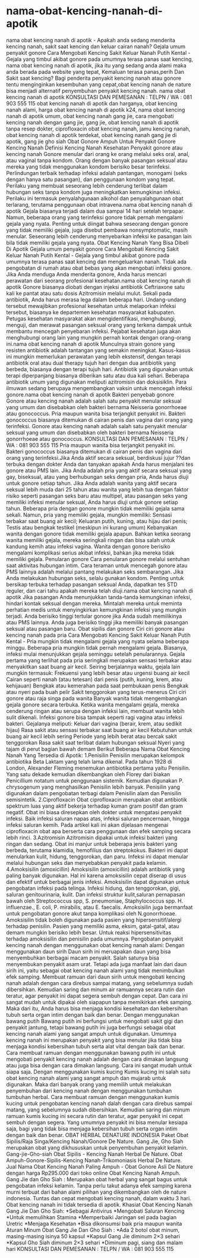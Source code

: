 # nama-obat-kencing-nanah-di-apotik
nama obat kencing nanah di apotik - Apakah anda sedang menderita kencing nanah, sakit saat kencing dan keluar cairan nanah? Gejala umum penyakit gonore Cara Mengobati Kencing Sakit Keluar Nanah Putih Kental - Gejala yang timbul akibat gonore pada umumnya terasa panas saat kencing, nama obat kencing nanah di apotik, jika itu yang sedang anda alami maka anda berada pada website yang tepat, Kemaluan terasa panas,perih Dan Sakit saat kencing? Bagi penderita penyakit kencing nanah atau gonore tentu menginginkan kesembuhan yang cepat,obat kencing nanah de nature bisa menjadi alternatif penyembuhan penyakit kencing nanah.     nama obat kencing nanah di apotik KONSULTASI DAN PEMESANAN : TELPN / WA : 081 903 555 115    obat kencing nanah di apotik dan harganya, obat kencing nanah alami, harga obat kencing nanah di apotik k24, nama obat kencing nanah di apotik umum, obat kencing nanah gang jie, cara mengobati kencing nanah dengan gang jie, gang jie, obat kencing nanah di apotik tanpa resep dokter, ciprofloxacin obat kencing nanah, jamu kencing nanah, obat kencing nanah di apotik terdekat, obat kencing nanah gang jie di apotik, gang jie gho siah    Obat Gonore Ampuh Untuk Penyakit Gonore Kencing Nanah Definisi Kencing Nanah Kesehatan  Penyakit gonore atau kencing nanah Gonore menular dari orang ke orang melalui seks oral, anal, atau vaginal tanpa kondom. Orang dengan banyak pasangan seksual atau mereka yang tidak menggunakan kondom berisiko besar terinfeksi. Perlindungan terbaik terhadap infeksi adalah pantangan, monogami (seks dengan hanya satu pasangan), dan penggunaan kondom yang tepat. Perilaku yang membuat seseorang lebih cenderung terlibat dalam hubungan seks tanpa kondom juga meningkatkan kemungkinan infeksi. Perilaku ini termasuk penyalahgunaan alkohol dan penyalahgunaan obat terlarang, terutama penggunaan obat intravena.nama obat kencing nanah di apotik  Gejala biasanya terjadi dalam dua sampai 14 hari setelah terpapar. Namun, beberapa orang yang terinfeksi gonore tidak pernah mengalami gejala yang nyata. Penting untuk diingat bahwa seseorang dengan gonore yang tidak memiliki gejala, juga disebut pembawa nonsymptomatic, masih menular. Seseorang lebih cenderung menyebarkan infeksi ke pasangan lain bila tidak memiliki gejala yang nyata. Obat Kencing Nanah Yang Bisa Dibeli Di Apotik  Gejala umum penyakit gonore Cara Mengobati Kencing Sakit Keluar Nanah Putih Kental - Gejala yang timbul akibat gonore pada umumnya terasa panas saat kencing dan mengeluarkan nanah. Tidak ada pengobatan di rumah atau obat bebas yang akan mengobati infeksi gonore. Jika Anda menduga Anda menderita gonore, Anda harus mencari perawatan dari seorang profesional kesehatan.nama obat kencing nanah di apotik  Gonore biasanya diobati dengan injeksi antibiotik Ceftriaxone satu kali ke pantat atau satu dosis Azitromisin melalui mulut. Sekali pada antibiotik, Anda harus merasa lega dalam beberapa hari.  Undang-undang tersebut mewajibkan profesional kesehatan untuk melaporkan infeksi tersebut, biasanya ke departemen kesehatan masyarakat kabupaten. Petugas kesehatan masyarakat akan mengidentifikasi, menghubungi, menguji, dan merawat pasangan seksual orang yang terkena dampak untuk membantu mencegah penyebaran infeksi. Pejabat kesehatan juga akan menghubungi orang lain yang mungkin pernah kontak dengan orang-orang ini.nama obat kencing nanah di apotik Munculnya strain gonore yang resisten antibiotik adalah tantangan yang semakin meningkat. Kasus-kasus ini mungkin memerlukan perawatan yang lebih ekstensif, dengan terapi antibiotik oral atau dual therapy tujuh hari dengan dua antibiotik yang berbeda, biasanya dengan terapi tujuh hari. Antibiotik yang digunakan untuk terapi diperpanjang biasanya diberikan satu atau dua kali sehari. Beberapa antibiotik umum yang digunakan meliputi azitromisin dan doksisiklin. Para ilmuwan sedang berupaya mengembangkan vaksin untuk mencegah infeksi gonore.nama obat kencing nanah di apotik  Bakteri penyebab gonore Gonore atau kencing nanah adalah salah satu penyakit menular seksual yang umum dan disebabkan oleh bakteri bernama Neisseria gonorrhoeae atau gonococcus. Pria maupun wanita bisa terjangkit penyakit ini. Bakteri gonococcus biasanya ditemukan di cairan penis dan vagina dari orang yang terinfeksi. Gonore atau kencing nanah adalah salah satu penyakit menular seksual yang umum dan disebabkan oleh bakteri bernama Neisseria gonorrhoeae atau gonococcus.   KONSULTASI DAN PEMESANAN : TELPN / WA : 081 903 555 115    Pria maupun wanita bisa terjangkit penyakit ini. Bakteri gonococcus biasanya ditemukan di cairan penis dan vagina dari orang yang terinfeksi.Jika Anda aktif secara seksual, berdiskusi jujur ??dan terbuka dengan dokter Anda dan tanyakan apakah Anda harus menjalani tes gonore atau PMS lain. Jika Anda adalah pria yang aktif secara seksual yang gay, biseksual, atau yang berhubungan seks dengan pria, Anda harus diuji untuk gonore setiap tahun. Jika Anda adalah wanita yang aktif secara seksual lebih muda dari 25 tahun atau wanita yang lebih tua dengan faktor risiko seperti pasangan seks baru atau multipel, atau pasangan seks yang memiliki infeksi menular seksual, Anda harus diuji untuk gonore setiap tahun.  Beberapa pria dengan gonore mungkin tidak memiliki gejala sama sekali. Namun, pria yang memiliki gejala, mungkin memiliki: Sensasi terbakar saat buang air kecil; Keluaran putih, kuning, atau hijau dari penis; Testis atau bengkak testikel (meskipun ini kurang umum) Kebanyakan wanita dengan gonore tidak memiliki gejala apapun. Bahkan ketika seorang wanita memiliki gejala, mereka seringkali ringan dan bisa salah untuk kandung kemih atau infeksi vagina. Wanita dengan gonore berisiko mengalami komplikasi serius akibat infeksi, bahkan jika mereka tidak memiliki gejala.  Penularan gonore Cara penularan gonore melalui sentuhan saat aktivitas hubungan intim. Cara teraman untuk mencegah gonore atau PMS lainnya adalah melalui pantang melakukan seks sembarangan. Jika Anda melakukan hubungan seks, selalu gunakan kondom. Penting untuk bersikap terbuka terhadap pasangan seksual Anda, dapatkan tes STD reguler, dan cari tahu apakah mereka telah diuji.nama obat kencing nanah di apotik  Jika pasangan Anda menunjukkan tanda-tanda kemungkinan infeksi, hindari kontak seksual dengan mereka. Mintalah mereka untuk meminta perhatian medis untuk menyingkirkan kemungkinan infeksi yang mungkin terjadi.  Anda berisiko tinggi tertular gonore jika Anda sudah memilikinya atau PMS lainnya. Anda juga berisiko tinggi jika memiliki banyak pasangan seksual atau pasangan baru. Obat sipilis dan gonore Ciri ciri gonore atau kencing nanah pada pria Cara Mengobati Kencing Sakit Keluar Nanah Putih Kental - Pria mungkin tidak mengalami gejala yang nyata selama beberapa minggu. Beberapa pria mungkin tidak pernah mengalami gejala. Biasanya, infeksi mulai menunjukkan gejala seminggu setelah penularannya. Gejala pertama yang terlihat pada pria seringkali merupakan sensasi terbakar atau menyakitkan saat buang air kecil. Seiring berjalannya waktu, gejala lain mungkin termasuk: Frekuensi yang lebih besar atau urgensi buang air kecil Cairan seperti nanah (atau tetesan) dari penis (putih, kuning, krem, atau kehijauan) Bengkak atau kemerahan pada saat pembukaan penis Bengkak atau nyeri pada buah pelir Sakit tenggorokan yang terus-menerus Ciri ciri gonore atau raja singa pada wanita Banyak wanita tidak mengembangkan gejala gonore secara terbuka. Ketika wanita mengalami gejala, mereka cenderung ringan atau serupa dengan infeksi lain, membuat wanita lebih sulit dikenali. Infeksi gonore bisa tampak seperti ragi vagina atau infeksi bakteri.  Gejalanya meliputi: Keluar dari vagina (berair, krem, atau sedikit hijau) Rasa sakit atau sensasi terbakar saat buang air kecil Kebutuhan untuk buang air kecil lebih sering Periode yang lebih berat atau bercak sakit tenggorokan Rasa sakit saat terlibat dalam hubungan seksual Nyeri yang tajam di perut bagian bawah demam Berikut Beberapa Nama Obat Kencing Nanah Yang Tersedia di Apotik:  1.Penisilin Penisilin merupakan kelompok antibiotika Beta Laktam yang telah lama dikenal. Pada tahun 1928 di London, Alexander Fleming menemukan antibiotika pertama yaitu Penisilin. Yang satu dekade kemudian dikembangkan oleh Florey dari biakan Penicillium notatum untuk penggunaan sistemik. Kemudian digunakan P. chrysogenum yang menghasilkan Penisilin lebih banyak. Penisilin yang digunakan dalam pengobatan terbagi dalam Penisilin alam dan Penisilin semisintetik.  2.Ciprofloxacin Obat ciprofloxacin merupakan obat antibiotik spektrum luas yang aktif bekerja terhadap kuman gram positif dan gram negatif. Obat ini biasa diresepkan oleh dokter untuk mengatasi penyakit infeksi. Baik infeksi saluran napas atas, infeksi saluran pencernaan, hingga infeksi saluran kemih. Pada artikel kali ini akan dijelasan mengenai ciprofloxacin obat apa berserta cara penggunaan dan efek samping secara lebih rinci.  3.Azitromisin Azitromisin dipakai untuk infeksi bakteri yang ringan dan sedang. Obat ini manjur untuk beberapa jenis bakteri yang berbeda, terutama klamidia, hemofilius dan streptokokus. Bakteri ini dapat menularkan kulit, hidung, tenggorokan, dan paru. Infeksi ini dapat menular melalui hubungan seks dan menyebabkan penyakit pada kelamin.  4.Amoksisilin (amoxicillin) Amoksisilin (amoxicillin) adalah antibiotik yang paling banyak digunakan. Hal ini karena amoksisilin cepat diserap di usus dan efektif untuk berbagai jenis infeksi. Amoksisilin dapat digunakan untuk pengobatan infeksi pada telinga. Infeksi hidung, dan tenggorokan, gigi, saluran genitourinaria, kulit. Dan infeksi struktur kulit,saluran pernapasan bawah oleh Streptococcus spp, S. pneumoniae, Staphylococcus spp. H. influenzae., E. coli, P. mirabilis, atau E. faecalis. Amoksisilin juga bermanfaat untuk pengobatan gonore akut tanpa komplikasi oleh N.gonorrhoeae. Amoksisilin tidak boleh digunakan pada pasien yang hipersensitif/alergi terhadap penisilin. Pasien yang memiliki asma, eksim, gatal-gatal, atau demam mungkin berisiko lebih besar. Untuk reaksi hipersensitivitas terhadap amoksisilin dan penisilin pada umumnya.  Pengobatan penyakit kencing nanah dengan menggunakan obat kencing nanah alami:  Dengan menggunakan daun sirih  Daun sirih ini meruapakan daun yang bisa menyembuhkan berbagai macam penyakit. Salah satunya bisa menyembukan penyakit asam urat. Tetapi ada juga manfaat lain dari daun sirih ini, yaitu sebagai obat kencing nanah alami yang tidak menimbulkan efek samping. Membuat ramuan dari daun sirih untuk mengobati kencing nanah adalah dengan cara direbus sampai matang, yang sebelumnya sudah dibersihkan. Kemudian saring dan minum air ramuannya secara rutin dan teratur, agar penyakit ini dapat segera sembuh dengan cepat. Dan cara ini sangat mudah untuk dipakai oleh siapapun tanpa memikirkan efek samping. Maka dari itu, Anda harus bisa menjaga kondisi kesehatan dan kebersihan tubuh serta organ intim dengan baik dan benar.  Dengan menggunakan bawang putih  Bawang putih ini berfungsi untuk mengobati sakit gigi dan penyakit jantung, tetapi bawang putih ini juga berfungsi sebagai obat kencing nanah alami yang sangat ampuh untuk digunakan. Umumnya kencing nanah ini merupakan penyakit yang bisa menular jika tidak bisa menjaga kondisi kebersihan tubuh serta alat vital dengan baik dan benar. Cara membuat ramuan dengan menggunakan bawang putih ini untuk mengobati penyakit kencing nanah adalah dengan cara dimakan langsung atau juga bisa dengan cara dimakan langsung. Cara ini sangat mudah untuk siapa saja.  Dengan menggunakan kumis kucing  Kumis kucing ini salah satu obat kencing nanah alami yang sangat ampuh dan mujarab untuk digunakan. Maka dari banyak orang yang memilih untuk melakukan penyembuhan dari kencing nanah dengan menggunakan tumbuhan tumbuhan herbal. Cara membuat ramuan dengan menggunakan kumis kucing untuk pengobatan kencing nanah dalah dengan cara direbus sampai matang, yang sebelumnya sudah dibersihkan. Kemudian saring dan minum ramuan kumis kucing ini secara rutin dan teratur, agar penyakit ini cepat sembuh dengan segera. Yang umumnya penyakit ini bisa menular kesiapa saja, bagi yang tidak bisa menjaga kebersihan tubuh serta organ intim dengan baik dan benar.  OBAT HERBAL DENATURE INDONESIA  Paket Obat Sipilis/Raja Singa/Kencing Nanah/Gonore De Nature. Gang Jie, Gho Siah merupakan obat yang dikhususkan untuk penyembuhan penyakit kelamin.   Gang-jie-Gho-siah Obat Sipilis - Kencing Nanah Herbal De Nature. Obat Ampuh-Gonore-Sipilis-Kencing Nanah-Trikomoniasis Herbal De Nature.  Jual Nama Obat Kencing Nanah Paling Ampuh - Obat Gonore Asli De Nature dengan harga Rp295.000 dari toko online Obat Kencing Nanah Ampuh.   Gang Jie dan Gho Siah : Merupakan obat herbal yang sangat bagus untuk pengobatan infeksi kelamin. Tanpa perlu takut adanya efek samping karena murni terbuat dari bahan alami pilihan yang dikembangkan oleh de nature indonesia. Tuntas dan cepat mengobati kencing nanah, dalam waktu 3 hari. Obat kencing nanah ini tidak tersedia di apotik.  Khasiat Obat Kencing Nanah Gang Jie Dan Gho Siah:  *Sebagai Antivirus *Mengobati Saluran Kencing *Untuk memulihkan Stamina *Memperbaiki Jaringan sel pada bagian Uretric *Menjaga Kesehatan *Bisa dikonsumsi baik pria maupun wanita Aturan Minum Obat Gang Jie Dan Gho Siah :  *Ada 2 botol obat minum, masing-masing isinya 50 kapsul *Kapsul Gang Jie diminum 2×3 sehari *Kapsul Gho Siah diminum 2×3 sehari *Diminum pagi, siang dan malam hari    KONSULTASI DAN PEMESANAN : TELPN / WA : 081 903 555 115
